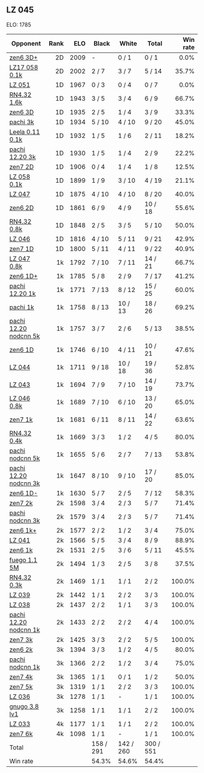 ## LZ 045 ##

ELO: 1785

Opponent | Rank | ELO | Black | White | Total | Win rate
---------|-----:|----:|-------|-------|-------|-------:
[zen6 3D+](zen6%203D+.md) | 2D | 2009 | - | 0 / 1 | 0 / 1 | 0.0%
[LZ17 058 0.1k](LZ17%20058%200.1k.md) | 2D | 2002 | 2 / 7 | 3 / 7 | 5 / 14 | 35.7%
[LZ 051](LZ%20051.md) | 1D | 1967 | 0 / 3 | 0 / 4 | 0 / 7 | 0.0%
[RN4.32 1.6k](RN4.32%201.6k.md) | 1D | 1943 | 3 / 5 | 3 / 4 | 6 / 9 | 66.7%
[zen6 3D](zen6%203D.md) | 1D | 1935 | 2 / 5 | 1 / 4 | 3 / 9 | 33.3%
[pachi 3k](pachi%203k.md) | 1D | 1934 | 5 / 10 | 4 / 10 | 9 / 20 | 45.0%
[Leela 0.11 0.1k](Leela%200.11%200.1k.md) | 1D | 1932 | 1 / 5 | 1 / 6 | 2 / 11 | 18.2%
[pachi 12.20 3k](pachi%2012.20%203k.md) | 1D | 1930 | 1 / 5 | 1 / 4 | 2 / 9 | 22.2%
[zen7 2D](zen7%202D.md) | 1D | 1906 | 0 / 4 | 1 / 4 | 1 / 8 | 12.5%
[LZ 058 0.1k](LZ%20058%200.1k.md) | 1D | 1899 | 1 / 9 | 3 / 10 | 4 / 19 | 21.1%
[LZ 047](LZ%20047.md) | 1D | 1875 | 4 / 10 | 4 / 10 | 8 / 20 | 40.0%
[zen6 2D](zen6%202D.md) | 1D | 1861 | 6 / 9 | 4 / 9 | 10 / 18 | 55.6%
[RN4.32 0.8k](RN4.32%200.8k.md) | 1D | 1848 | 2 / 5 | 3 / 5 | 5 / 10 | 50.0%
[LZ 046](LZ%20046.md) | 1D | 1816 | 4 / 10 | 5 / 11 | 9 / 21 | 42.9%
[zen7 1D](zen7%201D.md) | 1D | 1800 | 5 / 11 | 4 / 11 | 9 / 22 | 40.9%
[LZ 047 0.8k](LZ%20047%200.8k.md) | 1k | 1792 | 7 / 10 | 7 / 11 | 14 / 21 | 66.7%
[zen6 1D+](zen6%201D+.md) | 1k | 1785 | 5 / 8 | 2 / 9 | 7 / 17 | 41.2%
[pachi 12.20 1k](pachi%2012.20%201k.md) | 1k | 1771 | 7 / 13 | 8 / 12 | 15 / 25 | 60.0%
[pachi 1k](pachi%201k.md) | 1k | 1758 | 8 / 13 | 10 / 13 | 18 / 26 | 69.2%
[pachi 12.20 nodcnn 5k](pachi%2012.20%20nodcnn%205k.md) | 1k | 1757 | 3 / 7 | 2 / 6 | 5 / 13 | 38.5%
[zen6 1D](zen6%201D.md) | 1k | 1746 | 6 / 10 | 4 / 11 | 10 / 21 | 47.6%
[LZ 044](LZ%20044.md) | 1k | 1711 | 9 / 18 | 10 / 18 | 19 / 36 | 52.8%
[LZ 043](LZ%20043.md) | 1k | 1694 | 7 / 9 | 7 / 10 | 14 / 19 | 73.7%
[LZ 046 0.8k](LZ%20046%200.8k.md) | 1k | 1689 | 7 / 10 | 6 / 10 | 13 / 20 | 65.0%
[zen7 1k](zen7%201k.md) | 1k | 1681 | 6 / 11 | 8 / 11 | 14 / 22 | 63.6%
[RN4.32 0.4k](RN4.32%200.4k.md) | 1k | 1669 | 3 / 3 | 1 / 2 | 4 / 5 | 80.0%
[pachi nodcnn 5k](pachi%20nodcnn%205k.md) | 1k | 1655 | 5 / 6 | 2 / 7 | 7 / 13 | 53.8%
[pachi 12.20 nodcnn 3k](pachi%2012.20%20nodcnn%203k.md) | 1k | 1647 | 8 / 10 | 9 / 10 | 17 / 20 | 85.0%
[zen6 1D-](zen6%201D-.md) | 1k | 1630 | 5 / 7 | 2 / 5 | 7 / 12 | 58.3%
[zen7 2k](zen7%202k.md) | 2k | 1598 | 3 / 4 | 2 / 3 | 5 / 7 | 71.4%
[pachi nodcnn 3k](pachi%20nodcnn%203k.md) | 2k | 1579 | 3 / 4 | 2 / 3 | 5 / 7 | 71.4%
[zen6 1k+](zen6%201k+.md) | 2k | 1577 | 2 / 2 | 1 / 2 | 3 / 4 | 75.0%
[LZ 041](LZ%20041.md) | 2k | 1566 | 5 / 5 | 3 / 4 | 8 / 9 | 88.9%
[zen6 1k](zen6%201k.md) | 2k | 1531 | 2 / 5 | 3 / 6 | 5 / 11 | 45.5%
[fuego 1.1 5M](fuego%201.1%205M.md) | 2k | 1494 | 1 / 3 | 2 / 5 | 3 / 8 | 37.5%
[RN4.32 0.3k](RN4.32%200.3k.md) | 2k | 1469 | 1 / 1 | 1 / 1 | 2 / 2 | 100.0%
[LZ 039](LZ%20039.md) | 2k | 1442 | 1 / 1 | 2 / 2 | 3 / 3 | 100.0%
[LZ 038](LZ%20038.md) | 2k | 1437 | 2 / 2 | 1 / 1 | 3 / 3 | 100.0%
[pachi 12.20 nodcnn 1k](pachi%2012.20%20nodcnn%201k.md) | 2k | 1433 | 2 / 2 | 2 / 2 | 4 / 4 | 100.0%
[zen7 3k](zen7%203k.md) | 2k | 1425 | 3 / 3 | 2 / 2 | 5 / 5 | 100.0%
[zen6 2k](zen6%202k.md) | 3k | 1394 | 3 / 3 | 1 / 2 | 4 / 5 | 80.0%
[pachi nodcnn 1k](pachi%20nodcnn%201k.md) | 3k | 1366 | 2 / 2 | 1 / 2 | 3 / 4 | 75.0%
[zen7 4k](zen7%204k.md) | 3k | 1365 | 1 / 1 | 0 / 1 | 1 / 2 | 50.0%
[zen7 5k](zen7%205k.md) | 3k | 1319 | 1 / 1 | 2 / 2 | 3 / 3 | 100.0%
[LZ 036](LZ%20036.md) | 3k | 1278 | 1 / 1 | - | 1 / 1 | 100.0%
[gnugo 3.8 lv1](gnugo%203.8%20lv1.md) | 3k | 1258 | 1 / 1 | 1 / 1 | 2 / 2 | 100.0%
[LZ 033](LZ%20033.md) | 4k | 1177 | 1 / 1 | 1 / 1 | 2 / 2 | 100.0%
[zen7 6k](zen7%206k.md) | 4k | 1098 | 1 / 1 | - | 1 / 1 | 100.0%
Total | | | 158 / 291 | 142 / 260 | 300 / 551 | 
Win rate| | | 54.3% | 54.6% | 54.4% | 
